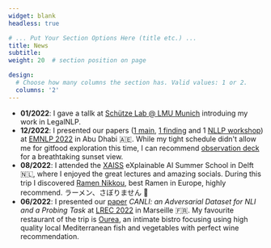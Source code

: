 ```yaml
---
widget: blank
headless: true

# ... Put Your Section Options Here (title etc.) ...
title: News
subtitle:
weight: 20  # section position on page

design:
  # Choose how many columns the section has. Valid values: 1 or 2.
  columns: '2'
---
```


- **01/2022**: I gave a tallk at [Schütze Lab @ LMU Munich](https://schuetze.cis.lmu.de/) introduing my work in LegalNLP. 
- **12/2022**:  I presented our papers ([1 main](https://arxiv.org/pdf/2210.13836.pdf), [1 finding](https://arxiv.org/pdf/2210.12437.pdf) and 1 [NLLP workshop](https://arxiv.org/pdf/2211.15556.pdf))  at  [EMNLP 2022](https://2022.emnlp.org/)  in Abu Dhabi 🇦🇪. While my tight schedule didn't allow me for gitfood exploration this time, I can recommend [observation deck](https://visitabudhabi.ae/en/where-to-go/dining-and-restaurants/observation-deck-at-300) for a breathtaking sunset view.
- **08/2022**: I attended the [XAISS](https://xaiss.eu/) eXplainable  AI  Summer  School in Delft 🇳🇱, where I enjoyed the great lectures and amazing socials. During this trip I discovered [Ramen Nikkou](https://www.ramennikkou.com/), best Ramen in Europe, highly recommend. ラーメン、さぼりません 🍜
-  **06/2022**: I presented our [paper](https://aclanthology.org/2022.lrec-1.460.pdf)  *CANLI: an Adversarial Dataset for NLI and a Probing Task* at  [LREC 2022](https://lrec2022.lrec-conf.org/en/)  in Marseille 🇫🇷. My favourite restaurant of the trip is [Ourea](https://www.ourea-restaurant.com/), an intimate bistro focusing using high quality local Mediterranean fish and vegetables with perfect wine recommendation.